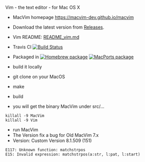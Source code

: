 Vim - the text editor - for Mac OS X


- MacVim homepage https://macvim-dev.github.io/macvim

- Download the latest version from [Releases](https://github.com/macvim-dev/macvim/releases/latest).

- Vim README: [README_vim.md](README_vim.md)

- Travis CI <a href="https://travis-ci.com/macvim-dev/macvim"><img src="https://travis-ci.com/macvim-dev/macvim.svg?branch=master" alt="Build Status"></a>

- Packaged in [![Homebrew package](https://repology.org/badge/version-for-repo/homebrew/macvim.svg)](https://repology.org/metapackage/macvim/versions) [![MacPorts package](https://repology.org/badge/version-for-repo/macports/macvim.svg)](https://repology.org/metapackage/macvim/versions)

- build it locally
- git clone on your MacOS
- make 
- build 
- you will get the binary MacVim under src/...
```
killall -9 MacVim
killall -9 Vim
```
- run MacVim
- The Version fix a bug for Old MacVim 7.x 
- Version: Custom Version 8.1.509 (151)
```
E117: Unknown function: matchstrpos
E15: Invalid expression: matchstrpos(a:str, l:pat, l:start)
```
